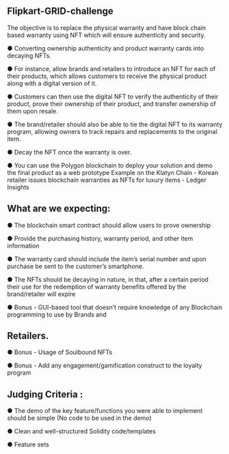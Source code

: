 ## Flipkart-GRID-challenge
The objective is to replace the physical warranty and have block chain based warranty using NFT which will ensure
authenticity and security.

● Converting ownership authenticity and product warranty cards into decaying NFTs.

● For instance, allow brands and retailers to introduce an NFT for each of their products, which allows
customers to receive the physical product along with a digital version of it.

● Customers can then use the digital NFT to verify the authenticity of their product, prove their ownership of
their product, and transfer ownership of them upon resale.

● The brand/retailer should also be able to tie the digital NFT to its warranty program, allowing owners to track
repairs and replacements to the original item.

● Decay the NFT once the warranty is over.

● You can use the Polygon blockchain to deploy your solution and demo the final product as a web prototype
Example on the Klatyn Chain - Korean retailer issues blockchain warranties as NFTs for luxury items - Ledger Insights

## What are we expecting:

● The blockchain smart contract should allow users to prove ownership

● Provide the purchasing history, warranty period, and other item information

● The warranty card should include the item’s serial number and upon purchase be sent to the customer’s
smartphone.

● The NFTs should be decaying in nature, in that, after a certain period their use for the redemption of warranty
benefits offered by the brand/retailer will expire

● Bonus - GUI-based tool that doesn’t require knowledge of any Blockchain programming to use by Brands and

## Retailers.

● Bonus - Usage of Soulbound NFTs

● Bonus - Add any engagement/gamification construct to the loyalty program

## Judging Criteria :

● The demo of the key feature/functions you were able to implement should be simple (No
code to be used in the demo)

● Clean and well-structured Solidity code/templates

● Feature sets
